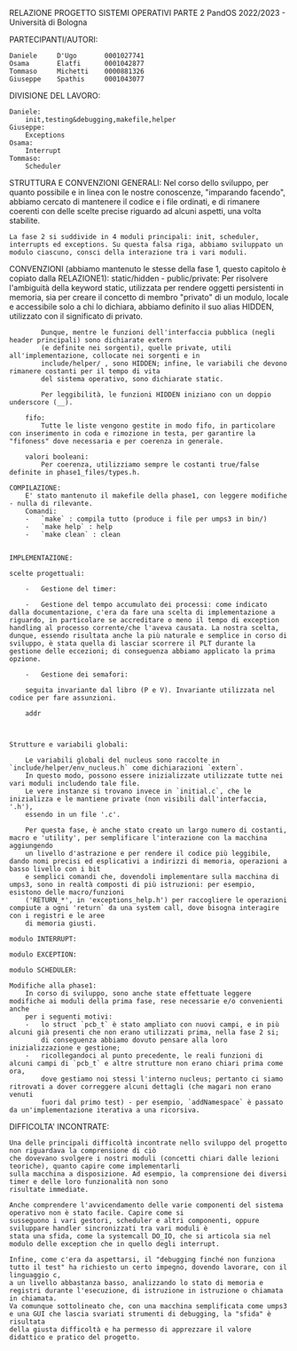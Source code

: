RELAZIONE PROGETTO SISTEMI OPERATIVI PARTE 2
PandOS 2022/2023	-	Università di Bologna



PARTECIPANTI/AUTORI:

	Daniele		D'Ugo		0001027741
	Osama		Elatfi		0001042877
	Tommaso		Michetti 	0000881326
	Giuseppe	Spathis		0001043077



DIVISIONE DEL LAVORO:

	Daniele:
		init,testing&debugging,makefile,helper
	Giuseppe:
		Exceptions
	Osama:
		Interrupt 
	Tommaso:
		Scheduler


STRUTTURA E CONVENZIONI GENERALI:
	Nel corso dello sviluppo, per quanto possibile e in linea con le nostre conoscenze, "imparando facendo",
	abbiamo cercato di mantenere il codice e i file ordinati, e di rimanere coerenti con delle scelte precise
	riguardo ad alcuni aspetti, una volta stabilite.

	La fase 2 si suddivide in 4 moduli principali: init, scheduler, interrupts ed exceptions. Su questa falsa riga, abbiamo sviluppato un modulo ciascuno, consci della interazione tra i vari moduli.


  CONVENZIONI (abbiamo mantenuto le stesse della fase 1, questo capitolo è copiato dalla RELAZIONE1):
		static/hidden - public/private:
			Per risolvere l'ambiguità della keyword static, utilizzata per rendere oggetti persistenti in memoria,
			sia per creare il concetto di membro "privato" di un modulo, locale e accessibile solo a chi lo
			dichiara, abbiamo definito il suo alias HIDDEN, utilizzato con il significato di privato.

			Dunque, mentre le funzioni dell'interfaccia pubblica (negli header principali) sono dichiarate extern
			(e definite nei sorgenti), quelle private, utili all'implementazione, collocate nei sorgenti e in
			include/helper/ , sono HIDDEN; infine, le variabili che devono rimanere costanti per il tempo di vita
			del sistema operativo, sono dichiarate static.

			Per leggibilità, le funzioni HIDDEN iniziano con un doppio underscore (__).

		fifo:
			Tutte le liste vengono gestite in modo fifo, in particolare con inserimento in coda e rimozione in testa, per garantire la "fifoness" dove necessaria e per coerenza in generale.

		valori booleani:
			Per coerenza, utilizziamo sempre le costanti true/false definite in phase1_files/types.h.
    
	COMPILAZIONE:
		E' stato mantenuto il makefile della phase1, con leggere modifiche - nulla di rilevante.
		Comandi:
		-	`make` : compila tutto (produce i file per umps3 in bin/)
		-	`make help` : help
		-	`make clean` : clean


	IMPLEMENTAZIONE:

    scelte progettuali:

	    -	Gestione del timer:

		-	Gestione del tempo accumulato dei processi: come indicato dalla documentazione, c'era da fare una scelta di implementazione a riguardo, in particolare se accreditare o meno il tempo di exception handling al processo corrente/che l'aveva causata. La nostra scelta, dunque, essendo risultata anche la più naturale e semplice in corso di sviluppo, è stata quella di lasciar scorrere il PLT durante la gestione delle eccezioni; di conseguenza abbiamo applicato la prima opzione.

		-	Gestione dei semafori:

        seguita invariante dal libro (P e V). Invariante utilizzata nel codice per fare assunzioni.

        addr



    Strutture e variabili globali:

		Le variabili globali del nucleus sono raccolte in `include/helper/env_nucleus.h` come dichiarazioni `extern`.
		In questo modo, possono essere inizializzate utilizzate tutte nei vari moduli includendo tale file.
		Le vere instanze si trovano invece in `initial.c`, che le inizializza e le mantiene private (non visibili dall'interfaccia, '.h'),
		essendo in un file '.c'.

		Per questa fase, è anche stato creato un largo numero di costanti, macro e 'utility', per semplificare l'interazione con la macchina aggiungendo
		un livello d'astrazione e per rendere il codice più leggibile, dando nomi precisi ed esplicativi a indirizzi di memoria, operazioni a basso livello con i bit
		e semplici comandi che, dovendoli implementare sulla macchina di umps3, sono in realtà composti di più istruzioni: per esempio, esistono delle macro/funzioni
		('RETURN_*', in 'exceptions_help.h') per raccogliere le operazioni compiute a ogni 'return` da una system call, dove bisogna interagire con i registri e le aree
		di memoria giusti.

    modulo INTERRUPT:

    modulo EXCEPTION:

    modulo SCHEDULER:

	Modifiche alla phase1:
		In corso di sviluppo, sono anche state effettuate leggere modifiche ai moduli della prima fase, rese necessarie e/o convenienti anche
		per i seguenti motivi:
		-	lo struct `pcb_t` è stato ampliato con nuovi campi, e in più alcuni già presenti che non erano utilizzati prima, nella fase 2 si;
			di conseguenza abbiamo dovuto pensare alla loro inizializzazione e gestione;
		-	ricollegandoci al punto precedente, le reali funzioni di alcuni campi di `pcb_t` e altre strutture non erano chiari prima come ora,
			dove gestiamo noi stessi l'interno nucleus; pertanto ci siamo ritrovati a dover correggere alcuni dettagli (che magari non erano venuti
			fuori dal primo test) - per esempio, `addNamespace` è passato da un'implementazione iterativa a una ricorsiva.

DIFFICOLTA' INCONTRATE:

	Una delle principali difficoltà incontrate nello sviluppo del progetto non riguardava la comprensione di ciò
	che dovevano svolgere i nostri moduli (concetti chiari dalle lezioni teoriche), quanto capire come implementarli
	sulla macchina a disposizione. Ad esempio, la comprensione dei diversi timer e delle loro funzionalità non sono 
	risultate immediate. 

	Anche comprendere l'avvicendamento delle varie componenti del sistema operativo non è stato facile. Capire come si 
	susseguono i vari gestori, scheduler e altri componenti, oppure sviluppare handler sincronizzati tra vari moduli è 
	stata una sfida, come la systemcall DO_IO, che si articola sia nel modulo delle exception che in quello degli interrupt.

	Infine, come c'era da aspettarsi, il "debugging finché non funziona tutto il test" ha richiesto un certo impegno, dovendo lavorare, con il linguaggio c,
	a un livello abbastanza basso, analizzando lo stato di memoria e registri durante l'esecuzione, di istruzione in istruzione o chiamata in chiamata.
	Va comunque sottolineato che, con una macchina semplificata come umps3 e una GUI che lascia svariati strumenti di debugging, la "sfida" è risultata
	della giusta difficoltà e ha permesso di apprezzare il valore didattico e pratico del progetto.